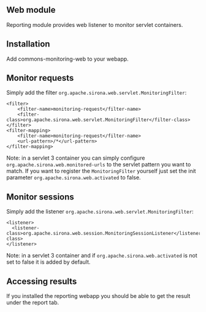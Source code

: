 <!---
Licensed to the Apache Software Foundation (ASF) under one
or more contributor license agreements.  See the NOTICE file
distributed with this work for additional information
regarding copyright ownership.  The ASF licenses this file
to you under the Apache License, Version 2.0 (the
"License"); you may not use this file except in compliance
with the License.  You may obtain a copy of the License at

  http://www.apache.org/licenses/LICENSE-2.0

Unless required by applicable law or agreed to in writing,
software distributed under the License is distributed on an
"AS IS" BASIS, WITHOUT WARRANTIES OR CONDITIONS OF ANY
KIND, either express or implied.  See the License for the
specific language governing permissions and limitations
under the License.
-->
## Web module

Reporting module provides web listener to monitor servlet containers.

## Installation

Add commons-monitoring-web to your webapp.

## Monitor requests

Simply add the filter `org.apache.sirona.web.servlet.MonitoringFilter`:

    <filter>
        <filter-name>monitoring-request</filter-name>
        <filter-class>org.apache.sirona.web.servlet.MonitoringFilter</filter-class>
    </filter>
    <filter-mapping>
        <filter-name>monitoring-request</filter-name>
        <url-pattern>/*</url-pattern>
    </filter-mapping>

Note: in a servlet 3 container you can simply configure `org.apache.sirona.web.monitored-urls` to the
servlet pattern you want to match. If you want to register the `MonitoringFilter` yourself just set the
init parameter `org.apache.sirona.web.activated` to false.

## Monitor sessions

Simply add the listener `org.apache.sirona.web.servlet.MonitoringFilter`:

    <listener>
      <listener-class>org.apache.sirona.web.session.MonitoringSessionListener</listener-class>
    </listener>

Note: in a servlet 3 container and if `org.apache.sirona.web.activated` is not set to false it is added by default.

## Accessing results

If you installed the reporting webapp you should be able to get the result under the report tab.